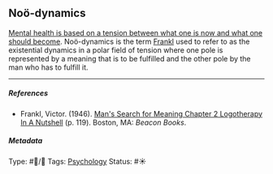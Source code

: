 ## Noö-dynamics

[Mental health is based on a tension between what one is now and what one should become](Mental%20health%20is%20based%20on%20a%20tension%20between%20what%20one%20is%20now%20and%20what%20one%20should%20become.md). Noö-dynamics is the term [Frankl]() used to refer to as the existential dynamics in a polar field of tension where one pole is represented by a meaning that is to be fulfilled and the other pole by the man who has to fulfill it.

---

##### References

* Frankl, Victor. (1946). [Man's Search for Meaning Chapter 2 Logotherapy In A Nutshell](Man's%20Search%20for%20Meaning%20Chapter%202%20Logotherapy%20In%20A%20Nutshell.md) (p. 119). Boston, MA: *Beacon Books*. 

##### Metadata

Type: #🔵/🔵 
Tags: [Psychology](Psychology.md)
Status: #☀️ 

